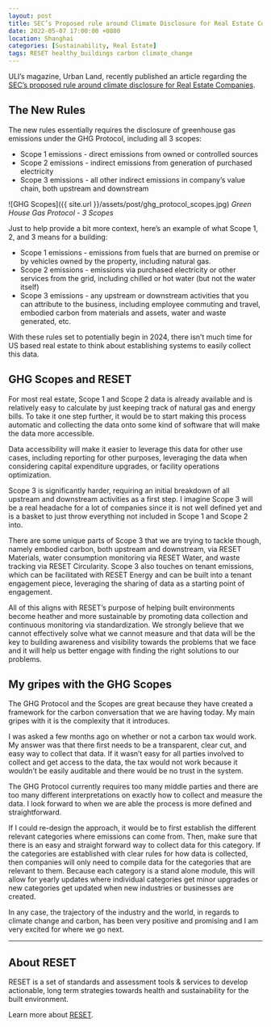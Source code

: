 ```yaml
---
layout: post
title: SEC’s Proposed rule around Climate Disclosure for Real Estate Companies
date: 2022-05-07 17:00:00 +0800
location: Shanghai
categories: [Sustainability, Real Estate]
tags: RESET healthy_buildings carbon climate_change
---
```


<!--
#####
Welcome to a new series, RESET Opinions, where individuals in the RESET team share their opinions and ideas with the community.

Disclaimer: The opinions shared do not necessarily represent RESET’s position on issues.

Learn more about RESET. Reach out or let us know if you want us to comment on anything by email us at info@reset.build.
#####
-->


ULI’s magazine, Urban Land, recently published an article regarding the [SEC’s proposed rule around climate disclosure for Real Estate Companies](https://urbanland.uli.org/sustainability/what-secs-proposed-climate-disclosure-rule-could-mean-for-real-estate-companies/?utm_source=realmagnet&utm_medium=email&utm_campaign=HQ%20Urban%20Land%2004%2E18%2E22).

## The New Rules

The new rules essentially requires the disclosure of greenhouse gas emissions under the GHG Protocol, including all 3 scopes:
- Scope 1 emissions - direct emissions from owned or controlled sources
- Scope 2 emissions - indirect emissions from generation of purchased electricity
- Scope 3 emissions - all other indirect emissions in company’s value chain, both upstream and downstream

![GHG Scopes]({{ site.url }}/assets/post/ghg_protocol_scopes.jpg)
_Green House Gas Protocol - 3 Scopes_

Just to help provide a bit more context, here’s an example of what Scope 1, 2, and 3 means for a building:
- Scope 1 emissions - emissions from fuels that are burned on premise or by vehicles owned by the property, including natural gas.
- Scope 2 emissions - emissions via purchased electricity or other services from the grid, including chilled or hot water (but not the water itself)
- Scope 3 emissions - any upstream or downstream activities that you can attribute to the business, including employee commuting and travel, embodied carbon from materials and assets, water and waste generated, etc.

With these rules set to potentially begin in 2024, there isn’t much time for US based real estate to think about establishing systems to easily collect this data.


## GHG Scopes and RESET

For most real estate, Scope 1 and Scope 2 data is already available and is relatively easy to calculate by just keeping track of natural gas and energy bills. To take it one step further, it would be to start making this process automatic and collecting the data onto some kind of software that will make the data more accessible.

Data accessibility will make it easier to leverage this data for other use cases, including reporting for other purposes, leveraging the data when considering capital expenditure upgrades, or facility operations optimization.

Scope 3 is significantly harder, requiring an initial breakdown of all upstream and downstream activities as a first step. I imagine Scope 3 will be a real headache for a lot of companies since it is not well defined yet and is a basket to just throw everything not included in Scope 1 and Scope 2 into.

There are some unique parts of Scope 3 that we are trying to tackle though, namely embodied carbon, both upstream and downstream, via RESET Materials, water consumption monitoring via RESET Water, and waste tracking via RESET Circularity. Scope 3 also touches on tenant emissions, which can be facilitated with RESET Energy and can be built into a tenant engagement piece, leveraging the sharing of data as a starting point of engagement.

All of this aligns with RESET’s purpose of helping built environments become heather and more sustainable by promoting data collection and continuous monitoring via standardization. We strongly believe that we cannot effectively solve what we cannot measure and that data will be the key to building awareness and visibility towards the problems that we face and it will help us better engage with finding the right solutions to our problems. 


## My gripes with the GHG Scopes

The GHG Protocol and the Scopes are great because they have created a framework for the carbon conversation that we are having today. My main gripes with it is the complexity that it introduces.

I was asked a few months ago on whether or not a carbon tax would work. My answer was that there first needs to be a transparent, clear cut, and easy way to collect that data. If it wasn’t easy for all parties involved to collect and get access to the data, the tax would not work because it wouldn’t be easily auditable and there would be no trust in the system.

The GHG Protocol currently requires too many middle parties and there are too many different interpretations on exactly how to collect and measure the data. I look forward to when we are able the process is more defined and straightforward.

If I could re-design the approach, it would be to first establish the different relevant categories where emissions can come from. Then, make sure that there is an easy and straight forward way to collect data for this category. If the categories are established with clear rules for how data is collected, then companies will only need to compile data for the categories that are relevant to them. Because each category is a stand alone module, this will allow for yearly updates where individual categories get minor upgrades or new categories get updated when new industries or businesses are created.

In any case, the trajectory of the industry and the world, in regards to climate change and carbon, has been very positive and promising and I am very excited for where we go next.


---

## About RESET

RESET is a set of standards and assessment tools & services to develop actionable, long term strategies towards health and sustainability for the built environment.

Learn more about [RESET](https://reset.build/).